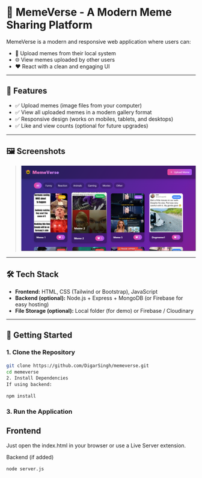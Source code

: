 # 🤣 MemeVerse - A Modern Meme Sharing Platform

MemeVerse is a modern and responsive web application where users can:
- 🚀 Upload memes from their local system
- 🌐 View memes uploaded by other users
- ❤️ React with a clean and engaging UI

---

## 📸 Features

- ✅ Upload memes (image files from your computer)
- ✅ View all uploaded memes in a modern gallery format
- ✅ Responsive design (works on mobiles, tablets, and desktops)
- ✅ Like and view counts (optional for future upgrades)

---

## 🖼️ Screenshots

> ![Screenshot 1](./public/memes/Screenshot.png)

---

## 🛠️ Tech Stack

- **Frontend:** HTML, CSS (Tailwind or Bootstrap), JavaScript
- **Backend (optional):** Node.js + Express + MongoDB (or Firebase for easy hosting)
- **File Storage (optional):** Local folder (for demo) or Firebase / Cloudinary

---

## 🚀 Getting Started

### 1. Clone the Repository
```bash
git clone https://github.com/DigarSingh/memeverse.git
cd memeverse
2. Install Dependencies
If using backend:
```
```bash
npm install
```

### 3. Run the Application
## Frontend
Just open the index.html in your browser or use a Live Server extension.

Backend (if added)
```bash
node server.js
```
